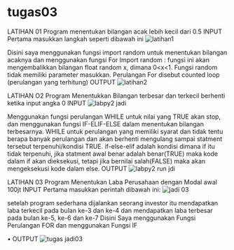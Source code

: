 # tugas03 
LATIHAN 01
Program menentukan bilangan acak lebih kecil dari 0.5
INPUT
Pertama masukkan langkah seperti dibawah ini
![latihan1](https://user-images.githubusercontent.com/46734869/53008460-0c5c5200-346c-11e9-9f5b-4a10719d2694.jpg)

Disini saya menggunakan fungsi import random untuk menentukan bilangan acaknya dan menggunakan fungsi For 
Import random : fungsi ini akan mengembalikkan bilangan float random x, dimana 0<x<1. Fungsi random tidak memiliki parameter masukkan.
Perulangan For disebut counted loop (perulangan yang terhitung)
OUTPUT
![latihan2](https://user-images.githubusercontent.com/46734869/53009016-23e80a80-346d-11e9-9257-860708587936.jpg)

LATIHAN O2
Program Menentukkan Bilangan terbesar dan terkecil berhenti ketika input angka 0
INPUT
![labpy2 jadi](https://user-images.githubusercontent.com/46734869/53009126-63aef200-346d-11e9-9ca7-4d8fa3844322.png)

Menggunakan fungsi perulangan WHILE untuk nilai yang TRUE akan stop, dan menggunakan fungsi IF-ELIF-ELSE dalam menentukan bilangan terbesarnya.
WHILE untuk perulangan yang memiliki syarat dan tidak tentu berapa banyak perulangan dan akan berhenti mengulang sampai statment tersebut terpenuhi/kondisi TRUE.
if-else-elif adalah kondisi dimana if itu tidak terpenuhi, jika statment awal benar adalah benar(TRUE) maka kode dalam if akan dieksekusi, tetapi jika bernilai salah(FALSE) maka akan mengeksekusi kode dalam else.
OUTPUT
![labpy2 run jdi](https://user-images.githubusercontent.com/46734869/53009606-7c6bd780-346e-11e9-84e1-2f4bae5b8fbe.png)

LATIHAN 03
Program Menentukan Laba Perusahaan dengan Modal awal 100jt
INPUT
Pertama masukkan perintah dibawah ini:
![jadi 03](https://user-images.githubusercontent.com/46734869/52914745-b4540d00-32fe-11e9-96cc-4f586d700ce2.png)

setelah program sederhana dijalankan seorang investor itu mendapatkan laba terkecil pada bulan ke-3 dan ke-4 dan mendapatkan laba terbesar pada bulan ke-5, ke-6 dan ke-7
Disini Saya menggunakan Fungsi Perulangan FOR dan menggunakan Fungsi IF

• OUTPUT
![tugas jadi03](https://user-images.githubusercontent.com/46734869/52914798-36dccc80-32ff-11e9-89bf-dbd508f23c13.jpg)

